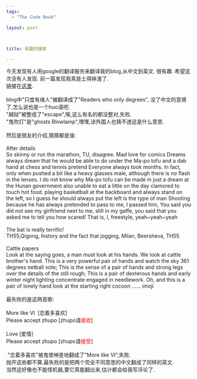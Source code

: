 ```yaml
--- 
tags: 
  - "The Code Book"

layout: post



title: 有趣的搜索

---
```

<div id="msgcns!5F971C000415D85F!536" class="bvMsg">
<div>今天发现有人用google的翻译服务来翻译我的blog,从中文到英文. 很有趣. 希望这次没有人发现. 前一篇发现我真是土得掉渣了.</div>
<div>链接在<a href="http://translate.google.com/translate?u=http://xiaoz.spaces.live.com/&langpair=zh-CN%7Cen&hl=en&ie=UTF-8&oe=UTF-8&prev=/language_tools">这里</a>.</div>
<div> </div>
<div>blog中"只度有缘人"被翻译成了"Readers who only degrees", 没了中文的意境了,怎么说也是一个huo语吧.</div>
<div>"越狱"被整成了"escape",唉,这么有名的都没整对,失败.</div>
<div>"鬼吹灯"是"ghosts Blowlamp",嘿嘿,谅外国人也猜不透这是什么意思. </div>
<div> </div>
<div>然后是朋友的介绍,猜猜都是谁:</div>
<div> </div>
<div>After details<br>So skinny or run the marathon, TU, disagree. Mad love for comics Dreams always dream that he would be able to do under the Ma-po tofu and a dab hand at chess and tennis pretend Everyone always took months. In fact, only when pushed a bit like a heavy glasses male, although there is no flash in the lenses. I do not know why Ma-po tofu can be made in just a dream at the Hunan government also unable to eat a little on the day clamored to touch hot food. playing basketball at the backboard and always stand on the left, so I guess he should always put the left is the type of man Shooting because he has always pretended to pass to me, I passed him, You said you did not see my girlfriend next to me, still in my gaffe, you said that you asked me to tell you how scared! That is, I, freestyle, yeah~yeah~yeah </div>
<div> </div>
<div>The bat is really terrific! </div>
<div>TH55,Qigong, history and the fact that jogging, Milan, Beersheva, TH55</div>
<div> </div>
<div>Cattle papers <br>Look at the saying goes, a man must look at his hands. We look at cattle brother's hand. This is a very powerful pair of hands and watch the sky 361 degrees netball vote; This is the sense of a pair of hands and strong legs over the details of the still rough; This is a pair of dexterous hands and early winter night lighting concentrate engaged in needlework. Oh, and this is a pair of lonely hand look at the starting right cocoon ...... imoji</div>
<div> </div>
<div>最失败的是这两首歌:</div>
<div> </div>
<div>More like Ⅵ  [恋着多喜欢]<br>Please accept zhupo [zhupo请<font color="#ff0000">接收</font>]   </div>
<div> </div>
<div>Love [爱情]<br>Please accept zhupo [zhupo请<font color="#ff0000">接受</font>]</div>
<div> </div>
<div> "恋着多喜欢"被鬼使神差地翻成了"More like Ⅵ",失败.</div>
<div>抛开这些都不算,最失败的是把两个完全不同意思的中文翻成了同样的英文. </div>
<div>当然这好像也不能怪机器,要它真能翻出来,估计都会给我写评论了.</div>
<div> </div>
<div> </div>
<div> </div>
</div>
